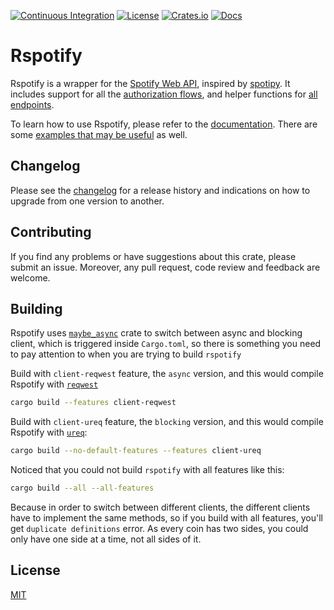 [![Continuous Integration](https://github.com/ramsayleung/rspotify/workflows/Continuous%20Integration/badge.svg)](https://github.com/ramsayleung/rspotify/actions)
[![License](https://img.shields.io/github/license/ramsayleung/rspotify)](https://github.com/ramsayleung/rspotify/blob/master/LICENSE)
[![Crates.io](https://img.shields.io/crates/v/rspotify.svg)](https://crates.io/crates/rspotify)
[![Docs](https://docs.rs/rspotify/badge.svg)](https://docs.rs/crate/rspotify/)

# Rspotify

Rspotify is a wrapper for the [Spotify Web API](https://developer.spotify.com/web-api/), inspired by [spotipy](https://github.com/plamere/spotipy). It includes support for all the [authorization flows](https://developer.spotify.com/documentation/general/guides/authorization-guide/), and helper functions for [all endpoints](https://developer.spotify.com/documentation/web-api/reference/).

To learn how to use Rspotify, please refer to the [documentation](https://docs.rs/crate/rspotify/). There are some [examples that may be useful](./examples) as well.

## Changelog

Please see the [changelog](./CHANGELOG.md) for a release history and indications on how to upgrade from one version to another.

## Contributing

If you find any problems or have suggestions about this crate, please submit an issue. Moreover, any pull request, code review and feedback are welcome.

## Building

Rspotify uses [`maybe_async`](https://docs.rs/maybe-async/0.2.0/maybe_async/) crate to switch between async and blocking client, which is triggered inside `Cargo.toml`, so there is something you need to pay attention to when you are trying to build `rspotify`

Build with `client-reqwest` feature, the `async` version, and this would compile Rspotify with [`reqwest`](https://docs.rs/reqwest/)

```sh
cargo build --features client-reqwest
```

Build with `client-ureq` feature, the `blocking` version, and this would compile Rspotify with [`ureq`](https://docs.rs/ureq/):

```sh
cargo build --no-default-features --features client-ureq
```

Noticed that you could not build `rspotify` with all features like this:

```sh
cargo build --all --all-features
```

Because in order to switch between different clients, the different clients have to implement the same methods, so if you build with all features, you'll get `duplicate definitions` error. As every coin has two sides, you could only have one side at a time, not all sides of it.

## License

[MIT](./LICENSE)

